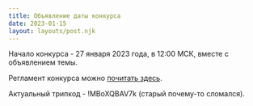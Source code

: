 ```yaml
---
title: Объявление даты конкурса
date: 2023-01-15
layout: layouts/post.njk
---
```


Начало конкурса - 27 января 2023 года, в 12:00 МСК, вместе с объявлением темы.

Регламент конкурса можно [почитать здесь](/pages/rules).

Актуальный трипкод - <span class="tripcode">!MBoXQBAV7k</span> (старый почему-то сломался).

